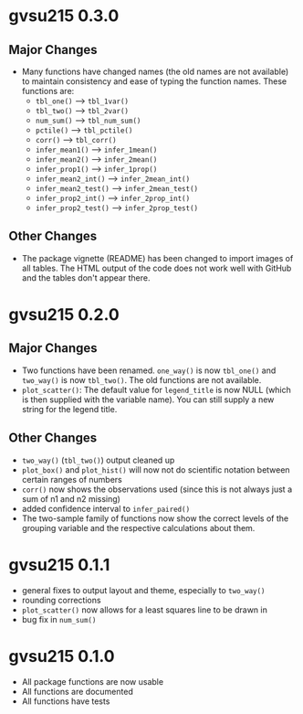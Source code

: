 # gvsu215 0.3.0

## Major Changes

* Many functions have changed names (the old names are not available) to maintain consistency and ease of typing the function names. These functions are:
  * `tbl_one()` --> `tbl_1var()`
  * `tbl_two()` --> `tbl_2var()`
  * `num_sum()` --> `tbl_num_sum()`
  * `pctile()` --> `tbl_pctile()`
  * `corr()` --> `tbl_corr()`
  * `infer_mean1()` --> `infer_1mean()`
  * `infer_mean2()` --> `infer_2mean()`
  * `infer_prop1()` --> `infer_1prop()`
  * `infer_mean2_int()` --> `infer_2mean_int()`
  * `infer_mean2_test()` --> `infer_2mean_test()`
  * `infer_prop2_int()` --> `infer_2prop_int()`
  * `infer_prop2_test()` --> `infer_2prop_test()`

## Other Changes

* The package vignette (README) has been changed to import images of all tables. The HTML output of the code does not work well with GitHub and the tables don't appear there.

# gvsu215 0.2.0

## Major Changes

* Two functions have been renamed. `one_way()` is now `tbl_one()` and `two_way()` is now `tbl_two()`. The old functions are not available.
* `plot_scatter()`: The default value for `legend_title` is now NULL (which is then supplied with the variable name). You can still supply a new string for the legend title.

## Other Changes

* `two_way()` (`tbl_two()`) output cleaned up
* `plot_box()` and `plot_hist()` will now not do scientific notation between certain ranges of numbers
* `corr()` now shows the observations used (since this is not always just a sum of n1 and n2 missing)
* added confidence interval to `infer_paired()`
* The two-sample family of functions now show the correct levels of the grouping variable and the respective calculations about them.

# gvsu215 0.1.1

* general fixes to output layout and theme, especially to `two_way()`
* rounding corrections
* `plot_scatter()` now allows for a least squares line to be drawn in
* bug fix in `num_sum()`

# gvsu215 0.1.0

* All package functions are now usable
* All functions are documented
* All functions have tests
